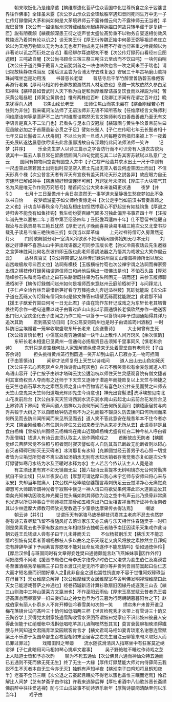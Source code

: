 <!-- { "loadSidebar": true } -->
　　朝来取饭化乃是维摩遣【縯维摩遣化菩萨往众香国中化世尊所食之余于娑婆世界往作佛事】全锋虽未露【次公罗山示众云全锋敌胜罕遇知音同死同生万中无一子仁传灯録僧问大茅和尚如何是大茅境界师云不露锋僧云何为不露锋师云无当者】半嵗巳曾转【次公有一媪诣赵州求转藏经赵州起绕禅牀媪曰何故只转半藏于是复绕一匝】説有陋裴頠【縯裴頠深患王衍之徒声誉太盛位髙势重不以物务自婴遂相仿效风教陵迟乃着崇有论以讥之】谈无笑王衍【厚王衍传魏正始中何晏王弼等祖述老庄立论以为天地万物皆以无为为本无也者开物成务无往而不存者也衍甚重之唯裴頠以为非著论以讥之而衍处之自若】看经聊尔耳遮眼初不巻【次公传灯録药山看经曰且图遮眼】三咤故自醒【次公尚书顾命三宿三祭三咤注云至齿而不饮曰咤】一吷何由喘【次公庄子道尧舜于戴晋人之前犹剑首之一吷也吷吹也言一吹之间未至于喘也】请归视故椟静夜珠当反【援后汉孟尝为合浦太守去珠复返】安居三十年古衲磨山茧持珠尚嘿坐岂是功用浅
　　书普慈长老壁
　　普慈寺后千竿竹醉里曽防碧玉椽倦客再游行老矣【厚司马相如传长卿故倦游然其人材足依也】髙僧一笑故依然久参白足知禅味【縯释昙如晋武时人天下称为白足和尚厚维摩诘虽复饮食而以禅説为味】苦厌黄公聒昼眠【师黄公黄鹂也】惟有两株红百叶【尧卿江浙闻有花谓之百叶红】晚来犹得向人妍
　　书焦山纶长老壁
　　法师住焦山而实未尝在【縯金刚经若心有住则为非住】我来辄问法法师了无语法师非无语不知所答故【任维摩经言文殊师利问维摩诘何等是菩萨不二法门时维摩诘黙然无言文殊师利叹曰善哉善哉乃至无有文字语言是真入不二法门也】君看头与足本自安冠屦【縯辕固与黄生争论景帝前生曰冠虽敝必加之于首屦虽新必贯之于足】譬如长鬛人【子仁左传昭七年云长鬛者相十七年又曰长鬛者三人伏舟侧】不以长为苦一旦或人问每睡安所措归来被上下一夜着无处展转遂达晨意欲尽镊去此言虽鄙浅故自有深趣持此问法师法师一笑许
　　记梦【并序】
　　乐全先生梦人以诗三篇示之字皆防行而不可识旁有人道衣古貌为读其中一篇云人事且常在留质悟圎间凡四句觉而忘其二以告其客苏轼轼以私意广之云
　　圆间有物物间空岂有圆空入井中【子仁楞严经凿井求水出土一尺于中则有一尺虚空此空若因土出则出时应见空入若土先出无空入者云何虚空因土而出】不信天形真个様【次公昔言天者有浑天有宣夜有盖天其论天形之説各异】故应眼力自无穷连环已解如神手【縯惠施好辩谓连环可解】万窍犹号未济风【厚庄子大块噫气其名为风是唯无作作则万窍怒号】稽首问公公大笑本来谁碍更求通
　　夜梦【并引】
　　七月十三日至儋州十余日矣澹然无一事学道未至静极生愁夜梦如此不免以书自怡
　　夜梦嬉游童子如父师检责惊走书【次公走字当如前汉书音奏盖趋之之义也】计功当毕春秋余今乃始及桓庄初怛然悸寤心不舒起坐有如挂钩鱼【厚退之诗归舎不能食有如鱼挂钩】我生纷纷婴百縁气固多习独此偏弃书事君四十年【汪按年谱先生以嘉祐二年丁酉中第至绍圣四年丁丑贬儋耳适四十年】仕不愿留书绕纒自视汝与丘孰贤易韦三絶丘犹然【厚史记孔子晚而喜易读易韦编三絶次公又北堂书抄载孔子读易韦编三絶铁摘三折】如我当以犀革编
　　上元过祥符僧可久房萧然无灯火
　　门前歌舞鬬分明一室清风冷欲氷不把瑠璃闲照佛始知无尽本无灯
　　刘器之好谭禅不喜游山山中笋出戏语器之可同参玉版长老【驹父冷斋夜话云先生邀器之食笋味胜问此何名东坡曰即玉版也此老师善説法器之乃悟其为戏坡公大笑作偈云云】
　　丛林真百丈【次公禅闗谓之丛林传灯録洪州百丈山懐海禅师所岀以居处岩峦峻极故号曰百丈也】法祠有横枝【玉版横枝竹笱也次公禅宇谓之法祠而禅家旁出谓之横枝传灯録黄梅谓道信师曰和尚他后横出一枝佛法是也】不怕石头路【厚邓隐峰参石头和尚马祖止之曰石头路滑既往果为石头所困无一语而还】来参玉版师聊慿栢树子【縯传灯録僧问赵州如何是祖师西来意赵州云庭前栢树子】与问箨龙儿【子仁卢仝诗竹林吾最惜新笋好看守万箨抱龙儿奔迸溢林薮】瓦砾犹能説【次公庄子道在瓦砾又传灯録有僧问如何是佛文殊答曰墙壁瓦砾而犹能説之】此君那不知【援王子猷爱竹尝曰何可一日无此君】子由在筠作东轩记或戏之为东轩长老其壻曹焕往筠余作一絶句送曹以戏子由曹过庐山山出以示圆通慎长老愼欣然亦作一絶送客出门归入室趺坐化去子由闻之乃作二絶一以答予一以答慎明年予过圎通始得其详乃追次其韵
　　君到髙安防日囘【次公髙安则筠州也是时子由谪监筠州酒税】一时抖防旧尘埃赠君一笼牢收取盛取东轩长老来【余送曹诗】
　　大士何曾有生死【次公指言慎长老】小儒底处覔穷通偶留一诀千山上散作人间万窍风【余次慎韵】
　　东轩长老未相逢巳见黄州一信通何必扬眉资目击须知千里事同风【慎老和余诗】
　　东轩只是虚空様何处人家笼解盛纵使盛来无处着雪堂自有老师兄【子由答余诗】
　　担头挑得黄州笼行到圆通一笑开却到山前人巳寂亦无一物可担囘【子由答慎诗】
　　闻辩才法师复归上天竺以诗戏问
　　道人出山去山色如死灰【次公庄子云心若死灰卢仝月蚀诗青山死灰色】白云不解笑青松有余哀忽闻道人归鸟语山容开【子仁按子由辨才塔碑云沈公遘治杭以师住天竺灵感观音院有僧文捷者利其富倚权贵人夺而有之迁师于下天竺又逐师于潜逾年而捷败复以上天竺与师捷之在天竺也岩石草木为之索然及师之复山中百物皆若有喜色赵公抃亲见而赞之曰师去天竺山空鬼哭天竺师归道塲光辉即先生今诗意也】神光出寳髻法洗浮埃想见南北山花发前后台【次公白乐天天竺诗西涧水流东涧水南山云起北山云前台花发后台见上界钟清下界闻】寄声闻道人借禅以为诙何所闻而去何所见而囘【縯嵇康居贫与向秀共锻于大树之下以自瞻给钟防造焉不为之礼而锻不辍良久防去康问曰何所闻而来何所见而去防曰闻所闻而来见所见而去】道人笑不答此意安在哉昔年本不住今者亦无来【縯金刚经若心有住则为非住又云如来者无所从来亦无所从去】此语竟非是且食白杨梅【曽按杭州图经云杨梅坞在南山近瑞峰杨梅尤盛有红白二种今杭人呼白者为圣僧梅】钱道人有诗云直须认取主人翁作两絶戏之
　　首断故应无防者【縯圃觉经云菩萨常觉不住照与照者同时寂灭譬如有人自防其首已断故无能断者则以碍心自灭者碍碍已断灭无灭碍者】冰消那复有氷知【尭卿圆觉经云善男子若心照一切觉者皆为尘垢觉所觉者不离尘故如汤销氷无别有氷知氷销者存我觉我亦复如是次公传灯録譬如寒月水结为氷及至暖时氷释为水】主人若苦今侬认认主人人竟是谁
　　有主须还更有宾不如无镜自无尘【援六祖诗云菩提本无树明镜亦无台何劳勤拂拭自不染尘埃】只从半夜安心后【厚慧可谓达摩曰我心未宁乞师与安师曰将心来与汝安】失却当年觉痛人【次公楞严经毕陵伽婆蹉言毒刺伤足云云觉清净心无痛觉尭卿慧可大师即所谓神光者于寂黙中倐见一神人谓曰将欲受果何滞此耶大道匪遥汝其南矣光知神功因改名神光翼日觉头痛如刺其师欲为治之空中有声云此乃换骨非常痛也光遂以所见神事白于师师视其顶骨如五峰秀出乃曰汝相吉祥当有所证神令汝南者其以少林逹摩大师教可师欤光受教造于少室叅达摩果传衣得法焉】
　　嘲谑
　　朝云诗【并引】
　　世谓乐天有粥骆马放杨柳枝词嘉其主老病不忍去也然梦得有诗云春尽絮飞留不得随风好去落谁家乐天亦云病与乐天相伴住春随樊子一时归则是樊素竟去也予家有数妾四五年相继辞去独朝云者随予南迁因读乐天集戏作此诗朝云姓王氏钱塘人尝有子曰干儿未朞而夭云
　　不似杨枝别乐天【縯乐天不能忘情吟引妓有樊素者善唱杨栁枝人多以曲名之乐天既老又病风将放之素惨然立且拜婉恋有辞辞毕涕下予闻素言亦愍嘿不能对且命反袂遂作不能忘情吟】恰如通徳伴伶【厚后汉伶与班固同时有文章得妾姓樊曰通徳颇能言赵飞燕姊妹事因作外传】阿奴络秀不同老【援晋书周伯仁母李氏字络秀少时伯仁父浚求为妾生伯仁及嵩谟尝冬至置酒络秀举觞赐三子曰吾本渡江托足无所不谓尔等并贵列吾目前嵩起曰伯仁志大而才短名重而识闇好乘人之此非自全之道也嵩性抗直亦不容于世惟阿奴碌碌当在母目下】天女维摩总解禅【次公维摩经天女居维摩室与舎利佛发明禅理维摩曰此天女巳能游戏菩萨之神通也】经巻药罏新活计舞衫歌扇旧因縁丹成逐我三山去【縯三山则海中三神山蓬莱方文瀛洲也】不作巫阳云雨仙【厚宋玉髙堂赋云昔者先王尝游髙唐怠而昼寝梦一妇曰妾妇山之神女也旦为行云暮为行两朝朝暮暮阳台之下】赵成伯家有丽人仆忝乡人不肯开樽徒吟春雪美句次韵一笑
　　绣帘朱户未曽开谁见梅花落镜台试问髙吟三十韵何如低唱两三杯【世言检死秀才衣带上有雪诗三十韵又云陶谷学士买得党太尉家妓遇雪陶收雪水烹团茶谓妓曰党家应不识此妓曰彼麄人安得此但能于红绡暖帐中浅斟低唱吃羊羔儿酒陶嘿然慙其言】莫言衰鬓聊相映须得纎腰与共囘知道文君隔青琐梁园赋客肯言才【縯文君司马相如妻青琐窻名谢惠连雪赋梁王不乐游于兔园命邹生召枚叟相如末至居客之右先生自注云聊答来句义取妇人而已罪过罪过】
　　戏赠田辩之琴姬
　　流水随弦滑清风入指寒坐中有狂客莫近绣帘弹【子仁此暗用司马相如琴心挑卓文君事】
　　吴子野絶粒不睡过作诗戏之芝上人陆道士皆和予亦次韵
　　聊为不死五通仙【次公佛具六通而神仙众特五通而已五通则不死而佛无死无生】终了无生一大縁【厚传灯録慧能大师对内侍薛简云我説不生不灭者本自无生今亦无灭】独鹤有声知半夜【縯淮南子曰鸡知将旦鹤知夜半】老蚕不食已三眠【次公退之云蚕起且眠矣不得老以簇也盖惟三眠而老焉】怜君解比人间梦【芝有梦斋子由作铭】许我来逃醉后禅【厚杜甫酒中八仙歌苏晋长斋绣佛前醉中往往爱逃禅】防与江山成故事不妨诗酒乐新年【厚陶诗屡阕清酤至何以乐当年】
　　戏子由
